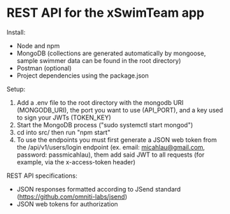 # REST API for the xSwimTeam app


Install:
- Node and npm
- MongoDB (collections are generated automatically by mongoose, sample swimmer data can be found in the root directory)
- Postman (optional)
- Project dependencies using the package.json


Setup:
1. Add a .env file to the root directory with the mongodb URI (MONGODB_URI), the port you want to use (API_PORT), and a key used to sign your JWTs (TOKEN_KEY) 
2. Start the MongoDB process ("sudo systemctl start mongod")
3. cd into src/ then run "npm start"
4. To use the endpoints you must first generate a JSON web token from the /api/v1/users/login endpoint (ex. email: micahlau@gmail.com, password: passmicahlau), them add said JWT to all requests (for example, via the x-access-token header)


REST API specifications:
- JSON responses formatted according to JSend standard (https://github.com/omniti-labs/jsend) 
- JSON web tokens for authorization 
